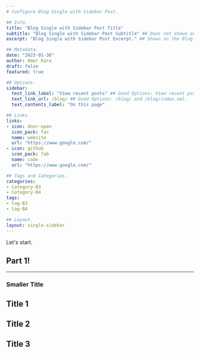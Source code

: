 ```yaml
---
# Configure Blog Single with Sidebar Post.

## Info.
title: "Blog Single with Sidebar Post Title"
subtitle: "Blog Single with Sidebar Post Subtitle" ## Does not shown on the Blog Main Page.
excerpt: "Blog Single with Sidebar Post Excerpt." ## Shown on the Blog Main Page, but does not shown on the Blog Post Page.

## Metadata.
date: "2023-01-30"
author: Omer Kara
draft: false
featured: true

## Options.
sidebar:
  text_link_label: "View recent posts" ## Good Options: View recent posts and Subscribe via RSS.
  text_link_url: /blog/ ## Good Options: /blog/ and /blog/index.xml.
  text_contents_label: "On this page"

## Links.
links:
- icon: door-open
  icon_pack: fas
  name: website
  url: "https://www.google.com/"
- icon: github
  icon_pack: fab
  name: code
  url: "https://www.google.com/"

## Tags and Categories.
categories:
- Category-B3
- Category-B4
tags:
- tag-B3
- tag-B4

## Layout.
layout: single-sidebar
---
```


Let's start.

## Part 1!
---

### Smaller Title

## Title 1

## Title 2

## Title 3
